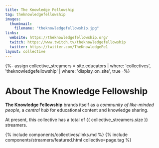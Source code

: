 ```yaml
---
title: The Knowledge Fellowship
tag: theknowledgefellowship
images:
  thumbnail:
    filename: "theknowledgefellowship.jpg"
links:
  website: https://theknowledgefellowship.org/
  twitch: https://www.twitch.tv/theknowledgefellowship
  twitter: https://twitter.com/TheKnowledgeFe1
layout: collective
---
```

{%- assign collective_streamers = site.educators | where: 'collectives', 'theknowledgefellowship' | where: 'display_on_site', true -%}
# About The Knowledge Fellowship

**The Knowledge Fellowship** brands itself as a _community of like-minded people_, a _central hub_ for educational content and knowledge sharing.

At present, this collective has a total of <span class="streamer-total">{{ collective_streamers.size }}</span> streamers.

{% include components/collectives/links.md %}
{% include components/streamers/featured.html collective=page.tag %}
